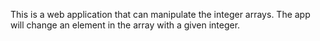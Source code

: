 This is a web application that can manipulate the integer arrays.
The app will change an element in the array with a given integer.